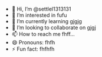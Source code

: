 - 👋 Hi, I’m @settlel1313131
- 👀 I’m interested in fufu
- 🌱 I’m currently learning gjgjg
- 💞️ I’m looking to collaborate on gjgj
- 📫 How to reach me fhff...
- 😄 Pronouns: fhfh
- ⚡ Fun fact: fhfhfh

<!---
settlel1313131/settlel1313131 is a ✨ special ✨ repository because its `README.md` (this file) appears on your GitHub profile.
You can click the Preview link to take a look at your changes.
--->
